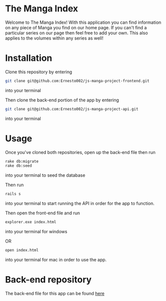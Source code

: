 # The Manga Index

Welcome to The Manga Index! With this application you can find information on any piece of Manga you find on our home page. If you can't find a particular series
on our page then feel free to add your own. This also applies to the volumes within any series as well!

# Installation

Clone this repository by entering
```bash
git clone git@github.com:Ernesto002/js-manga-project-frontend.git
```
into your terminal

Then clone the back-end portion of the app by entering
```bash
git clone git@github.com:Ernesto002/js-manga-project-api.git
```
into your terminal

# Usage

Once you've cloned both repositories, open up the back-end file then run
```bash
rake db:migrate
rake db:seed
```
into your terminal to seed the database

Then run 
```bash
rails s
```
into your terminal to start running the API in order for the app to function.

Then open the front-end file and run
```bash
explorer.exe index.html
```
into your terminal for windows

OR

```bash
open index.html
```
into your terminal for mac in order to use the app.

# Back-end repository

The back-end file for this app can be found [here](https://github.com/Ernesto002/js-manga-project-api)

